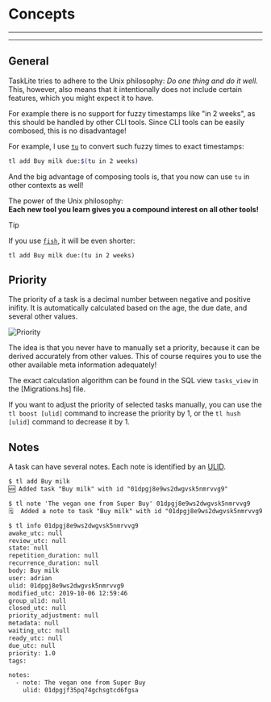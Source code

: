 # Concepts

---
<!-- toc -->
---


## General

TaskLite tries to adhere to the Unix philosophy:
*Do one thing and do it well.*
This, however, also means that it intentionally
does not include certain features, which you might expect it to have.

For example there is no support for fuzzy timestamps like "in 2 weeks",
as this should be handled by other CLI tools.
Since CLI tools can be easily combosed, this is no disadvantage!

For example, I use [`tu`](https://github.com/ad-si/tu) to convert
such fuzzy times to exact timestamps:

```sh
tl add Buy milk due:$(tu in 2 weeks)
```

And the big advantage of composing tools is,
that you now can use `tu` in other contexts as well!

The power of the Unix philosophy: \
**Each new tool you learn gives you a compound interest on all other tools!**

> [!TIP]
> If you use [`fish`](https://fishshell.com/), it will be even shorter:
> ```fish
> tl add Buy milk due:(tu in 2 weeks)
> ```


## Priority

The priority of a task is a decimal number
between negative and positive inifity.
It is automatically calculated based on the age, the due date,
and several other values.

![Priority](images/priority.png)

The idea is that you never have to manually set a priority,
because it can be derived accurately from other values.
This of course requires you
to use the other available meta information adequately!

The exact calculation algorithm can be found
in the SQL view `tasks_view` in the [Migrations.hs] file.

[DbSetup.hs]:
  https://github.com/ad-si/TaskLite/blob/master/tasklite-core/source/Migrations.hs

If you want to adjust the priority of selected tasks manually,
you can use the `tl boost [ulid]` command to increase the priority by 1,
or the `tl hush [ulid]` command to decrease it by 1.


## Notes

A task can have several notes. Each note is identified by an [ULID].

[ULID]: https://github.com/ulid/spec

```txt
$ tl add Buy milk
🆕 Added task "Buy milk" with id "01dpgj8e9ws2dwgvsk5nmrvvg9"

$ tl note 'The vegan one from Super Buy' 01dpgj8e9ws2dwgvsk5nmrvvg9
🗒  Added a note to task "Buy milk" with id "01dpgj8e9ws2dwgvsk5nmrvvg9"

$ tl info 01dpgj8e9ws2dwgvsk5nmrvvg9
awake_utc: null
review_utc: null
state: null
repetition_duration: null
recurrence_duration: null
body: Buy milk
user: adrian
ulid: 01dpgj8e9ws2dwgvsk5nmrvvg9
modified_utc: 2019-10-06 12:59:46
group_ulid: null
closed_utc: null
priority_adjustment: null
metadata: null
waiting_utc: null
ready_utc: null
due_utc: null
priority: 1.0
tags:

notes:
  - note: The vegan one from Super Buy
    ulid: 01dpgjf35pq74gchsgtcd6fgsa
```
